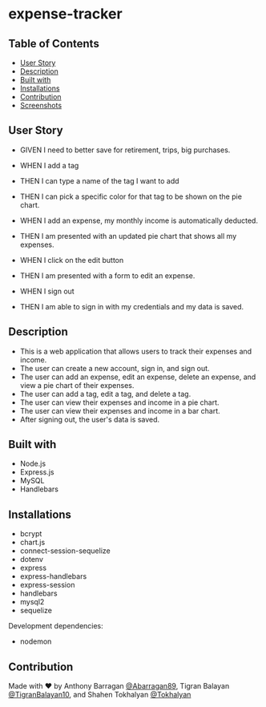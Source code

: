 # expense-tracker

## Table of Contents    
* [User Story](#user-story)
* [Description](#description)
* [Built with](#built-with)
* [Installations](#installations)
* [Contribution](#contribution)
* [Screenshots](#screenshots)

## User Story
- GIVEN I need to better save for retirement, trips, big purchases.

- WHEN I add a tag
- THEN I can type a name of the tag I want to add
- THEN I can pick a specific color for that tag to be shown on the pie chart.

- WHEN I add an expense, my monthly income is automatically deducted.
- THEN I am presented with an updated pie chart that shows all my expenses.  

- WHEN I click on the edit button
- THEN I am presented with a form to edit an expense.

- WHEN I sign out
- THEN I am able to sign in with my credentials and my data is saved. 


## Description
* This is a web application that allows users to track their expenses and income.
* The user can create a new account, sign in, and sign out.
* The user can add an expense, edit an expense, delete an expense, and view a pie chart of their expenses.
* The user can add a tag, edit a tag, and delete a tag.
* The user can view their expenses and income in a pie chart.
* The user can view their expenses and income in a bar chart.
* After signing out, the user's data is saved.

## Built with
* Node.js
* Express.js
* MySQL
* Handlebars

## Installations
* bcrypt
* chart.js
* connect-session-sequelize
* dotenv
* express
* express-handlebars
* express-session
* handlebars
* mysql2
* sequelize

Development dependencies:
* nodemon

## Contribution
Made with ❤ by Anthony Barragan [@Abarragan89](https://github.com/Abarragan89), Tigran Balayan [@TigranBalayan10](https://github.com/TigranBalayan10), and Shahen Tokhalyan [@Tokhalyan](https://github.com/Tokhalyan)
